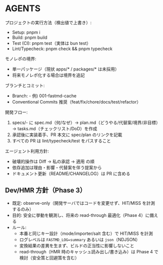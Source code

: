 # AGENTS

プロジェクトの実行方法（検出値で上書き）:
- Setup: pnpm i
- Build: pnpm build
- Test (CI): pnpm test（実体は bun test）
- Lint/Typecheck: pnpm check && pnpm typecheck

モノレポの境界:
- 単一パッケージ（現状 apps/* / packages/* は未採用）
- 将来モノレポ化する場合は境界を追記

ブランチとコミット:
- Branch: <ID>-<slug> 例) 001-fastmd-cache
- Conventional Commits 推奨（feat/fix/chore/docs/test/refactor）

開発フロー:
1) specs/<ID>-<slug> に spec.md（何/なぜ）→ plan.md（どうやる/代替案/境界/非目標）→ tasks.md（チェックリスト/DoD）を作成
2) 承認後に実装着手、PR 本文に spec/plan のリンクを記載
3) すべての PR は lint/typecheck/test をパスすること

エージェント利用方針:
- 破壊的操作は Diff → 私の承認 → 適用 の順
- 依存追加は理由・影響・代替案を伴う提案から
- ドキュメント更新（README/CHANGELOG）は PR に含める

## Dev/HMR 方針（Phase 3）
- 既定: observe-only（開発サーバではコードを変更せず、HIT/MISS を計測するのみ）
- 目的: 安全に挙動を観測し、将来の read-through 最適化（Phase 4）に備える
- ルール:
  - 本番と同じキー設計（mode/importer/salt 含む）で HIT/MISS を計測
  - ログレベルは `FASTMD_LOG=summary` あるいは `json`（NDJSON）
  - 変換結果の差異を生まず、ビルドの正当性に影響しないこと
  - read-through（HMR 時のキャッシュ読み出し/書き込み）は Phase 4 で検討（安全策と回避策を含む）
